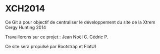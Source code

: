XCH2014
=======

Ce Git à pour objectif de centraliser le développement du site de la
Xtrem Cergy Hunting 2014 

Travaillerons sur ce projet :
Jean Noël C.
Cédric P.

Ce site sera propulsé par Bootstrap et FlatUI 
